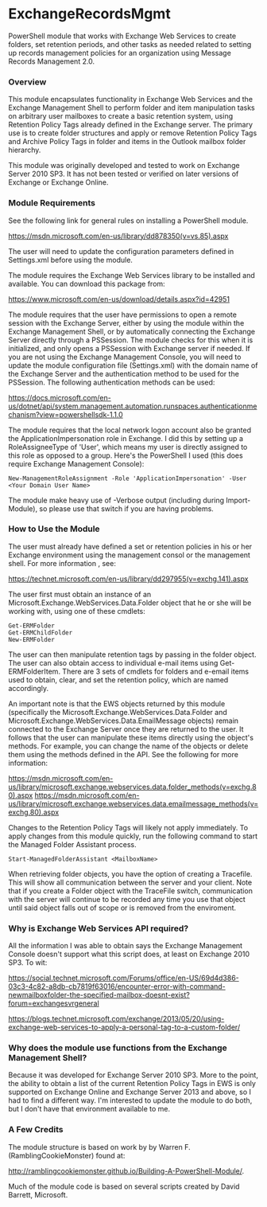 # ExchangeRecordsMgmt

PowerShell module that works with Exchange Web Services to create folders, set retention periods, and other tasks as needed related to setting up records management policies for an organization using Message Records Management 2.0.  

### Overview

This module encapsulates functionality in Exchange Web Services and the Exchange Management Shell to perform folder and item manipulation tasks on arbitrary user mailboxes to create a basic retention system, using Retention Policy Tags already defined in the Exchange server.  The primary use is to create folder structures and apply or remove Retention Policy Tags and Archive Policy Tags in folder and items in the Outlook mailbox folder hierarchy.  

This module was originally developed and tested to work on Exchange Server 2010 SP3.  It has not been tested or verified on later versions of Exchange or Exchange Online.

### Module Requirements 

See the following link for general rules on installing a PowerShell module.  

https://msdn.microsoft.com/en-us/library/dd878350(v=vs.85).aspx

The user will need to update the configuration parameters defined in Settings.xml before using the module.

The module requires the Exchange Web Services library to be installed and available.  You can download this package from:  

https://www.microsoft.com/en-us/download/details.aspx?id=42951

The module requires that the user have permissions to open a remote session with the Exchange Server, either by using the module within the Exchange Management Shell, or by automatically connecting the Exchange Server directly through a PSSession.  The module checks for this when it is initialized, and only opens a PSSession with Exchange server if needed.  If you are not using the Exchange Management Console, you will need to update the module configuration file (Settings.xml) with the domain name of the Exchange Server and the authentication method to be used for the PSSession.  The following authentication methods can be used:

https://docs.microsoft.com/en-us/dotnet/api/system.management.automation.runspaces.authenticationmechanism?view=powershellsdk-1.1.0

The module requires that the local network logon account also be granted the ApplicationImpersonation role in Exchange.  I did this by setting up a RoleAssigneeType of 'User', which means my user is directly assigned to this role as opposed to a group.  Here's the PowerShell I used (this does require Exchange Management Console):

`New-ManagementRoleAssignment -Role 'ApplicationImpersonation' -User <Your Domain User Name>`

The module make heavy use of -Verbose output (including during Import-Module), so please use that switch if you are having problems.  

### How to Use the Module

The user must already have defined a set or retention policies in his or her Exchange environment using the management consol or the management shell.  For more information , see: 

https://technet.microsoft.com/en-us/library/dd297955(v=exchg.141).aspx

The user first must obtain an instance of an Microsoft.Exchange.WebServices.Data.Folder object that he or she will be working with, using one of these cmdlets:

    Get-ERMFolder
    Get-ERMChildFolder
    New-ERMFolder

The user can then manipulate retention tags by passing in the folder object.  The user can also obtain access to individual e-mail items using Get-ERMFolderItem.  There are 3 sets of cmdlets for folders and e-email items used to obtain, clear, and set the retention policy, which are named accordingly. 

An important note is that the EWS objects returned by this module (specifically the Microsoft.Exchange.WebServices.Data.Folder and Microsoft.Exchange.WebServices.Data.EmailMessage objects) remain connected to the Exchange Server once they are returned to the user.  It follows that the user can manipulate these items directly using the object's methods.  For example, you can change the name of the objects or delete them using the methods defined in the API.  See the following for more information:

https://msdn.microsoft.com/en-us/library/microsoft.exchange.webservices.data.folder_methods(v=exchg.80).aspx
https://msdn.microsoft.com/en-us/library/microsoft.exchange.webservices.data.emailmessage_methods(v=exchg.80).aspx

Changes to the Retention Policy Tags will likely not apply immediately.  To apply changes from this module quickly, run the following command to start the Managed Folder Assistant process.  

    Start-ManagedFolderAssistant <MailboxName>

When retrieving folder objects, you have the option of creating a Tracefile.  This will show all communication between the server and your client.  Note that if you create a Folder object with the TraceFile switch, communication with the server will continue to be recorded any time you use that object until said object falls out of scope or is removed from the enviroment.  

### Why is Exchange Web Services API required?

All the information I was able to obtain says the Exchange Management Console doesn't support what this script does, at least on Exchange 2010 SP3. To wit:

https://social.technet.microsoft.com/Forums/office/en-US/69d4d386-03c3-4c82-a8db-cb7819f63016/encounter-error-with-command-newmailboxfolder-the-specified-mailbox-doesnt-exist?forum=exchangesvrgeneral

https://blogs.technet.microsoft.com/exchange/2013/05/20/using-exchange-web-services-to-apply-a-personal-tag-to-a-custom-folder/

### Why does the module use functions from the Exchange Management Shell?

Because it was developed for Exchange Server 2010 SP3.  More to the point, the ability to obtain a list of the current Retention Policy Tags in EWS is only supported on Exchange Online and Exchange Server 2013 and above, so I had to find a different way.  I'm interested to update the module to do both, but I don't have that environment available to me.    

### A Few Credits

The module structure is based on work by by Warren F. (RamblingCookieMonster) found at:  

http://ramblingcookiemonster.github.io/Building-A-PowerShell-Module/.

Much of the module code is based on several scripts created by David Barrett, Microsoft.
